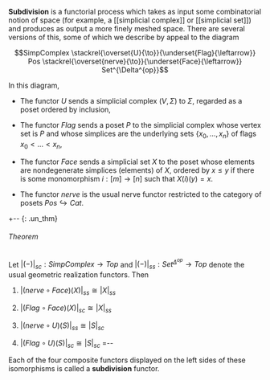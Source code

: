 **Subdivision** is a functorial process which takes as input some combinatorial notion of space (for example, a [[simplicial complex]] or [[simplicial set]]) and produces as output a more finely meshed space. There are several versions of this, some of which we describe by appeal to the diagram 

$$SimpComplex \stackrel{\overset{U}{\to}}{\underset{Flag}{\leftarrow}} Pos \stackrel{\overset{nerve}{\to}}{\underset{Face}{\leftarrow}} Set^{\Delta^{op}}$$

In this diagram, 

* The functor $U$ sends a simplicial complex $(V, \Sigma)$ to $\Sigma$, regarded as a poset ordered by inclusion, 

* The functor $Flag$ sends a poset $P$ to the simplicial complex whose vertex set is $P$ and whose simplices are the underlying sets $\{x_0, \ldots, x_n\}$ of flags $x_0 \lt \ldots \lt x_n$, 

* The functor $Face$ sends a simplicial set $X$ to the poset whose elements are nondegenerate simplices (elements) of $X$, ordered by $x \leq y$ if there is some monomorphism $i: [m] \to [n]$ such that $X(i)(y) = x$. 

* The functor $nerve$ is the usual nerve functor restricted to the category of posets $Pos \hookrightarrow Cat$. 

+-- {: .un_thm}
###### Theorem 
Let $|(-)|_{sc}: SimpComplex \to Top$ and $|(-)|_{ss}: Set^{\Delta^{op}} \to Top$ denote the usual geometric realization functors. Then 

1. $|(nerve \circ Face)(X)|_{ss} \cong |X|_{ss}$

1. $|(Flag \circ Face)(X)|_{sc} \cong |X|_{ss}$

1. $|(nerve \circ U)(S)|_{ss} \cong |S|_{sc}$

1. $|(Flag \circ U)(S)|_{sc} \cong |S|_{sc}$
=-- 

Each of the four composite functors displayed on the left sides of these isomorphisms is called a **subdivision** functor. 


